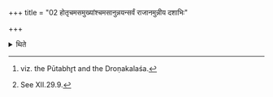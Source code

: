 +++
title = "02 होतृचमसमुख्यांश्चमसानुन्नयन्सर्वं राजानमुन्नीय दशाभिः"

+++

<details><summary>थिते</summary>

2. While filling the goblets among which the Hotr̥'s goblet is the first, (the Unnetr̥), having poured out the entire quantity of the king (Soma), having cleansed the two jars[^1] by means of the fringes (of the wooolen strainer), places them upside down.[^2]   

[^1]: viz. the Pūtabhr̥t and the Droṇakalaśa.  

[^2]: See XII.29.9.   
</details>
